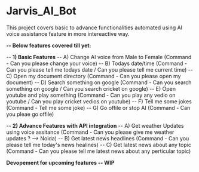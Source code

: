 # Jarvis_AI_Bot
This project covers basic to advance functionalities automated using AI voice assistance feature in more intereactive way. 

**-- Below features covered till yet:**

-- **1) Basic Features**
-- A) Change AI voice from Male to Female (Command - Can you please change your voice)
-- B) Todays date/time (Command - Can you please tell me todays date / Can you please tell me current time)
-- C) Open my document directory (Command - Can you please open my document)
-- D) Search something on google (Command - Can you search something on google / Can you search cricket on google)
-- E) Open youtube and play something (Command - Can you play any vedio on youtube / Can you play cricket vedios on youtube)
-- F) Tell me some jokes (Command - Tell me some joke)
-- G) Go offile or stop AI (Command - Can you pleae go offile)

-- **2) Advance Features with API integration**
-- A) Get weather Updates using voice assitance (Command - Can you please give me weather updates ? --> Noida)
-- B) Get latest news headlines (Command - Can you please tell me today's news healines)
-- C) Get latest news about any topic (Command - Can you please tell me latest news about any perticular topic)

**Devopement for upcoming features -- WIP**




